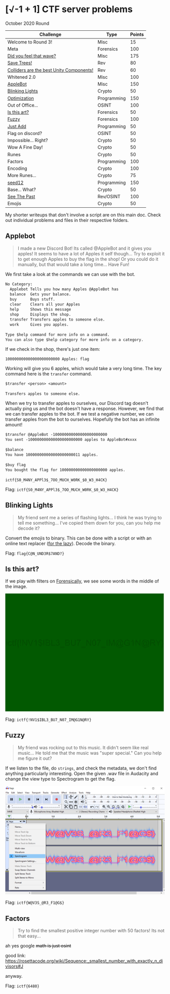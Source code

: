 # [√-1 + 1] CTF server problems 
October 2020 Round

| Challenge               | Type | Points |
|-------------------------|------|--------|
| Welcome to Round 3! | Misc | 15 |
| Meta | Forensics | 100 |
| [Did you feel that wave?](didyoufeelthatwave/) | Misc | 175 |
| [Save Trees!](savetrees/) | Rev | 80 |
| [Colliders are the best Unity Components!](colliders/) | Rev | 60 |
| Whitened 2.0 | Misc | 100 |
| [AppleBot](#applebot) | Misc | 150 |
| [Blinking Lights](#blinking-lights) | Crypto | 50 |
| [Optimization](optimization/) | Programming | 150 |
| Out of Office... | OSINT | 100 |
| [Is this art?](#is-this-art) | Forensics | 50 | 
| [Fuzzy](#fuzzy) | Forensics | 100 |
| [Just Add](justadd/) | Programming | 50 |
| Flag on discord? | OSINT | 50 |
| Impossible... Right? | Crypto | 50 |
| Wow A Fine Day! | Crypto | 50 |
| Runes | Crypto | 50 |
| Factors | Programming | 100 |
| Encoding | Crypto | 100 |
| More Runes... | Crypto | 75 |
| [seed12](seed12/) | Programming | 150 |
| Base... What? | Crypto | 50 |
| [See The Past](seethepast/) | Rev/OSINT | 100 |
| Emojis | Crypto | 50 |


My shorter writeups that don't involve a script are on this main doc. Check out individual problems and files in their respective folders.


## Applebot
> I made a new Discord Bot! Its called @AppleBot and it gives you apples! It seems to have a lot of Apples it self though... Try to exploit it to get enough Apples to buy the flag in the shop! Or you could do it manually, but that would take a long time... Have Fun!

We first take a look at the commands we can use with the bot.
```
​No Category:
  Applebot Tells you how many Apples @AppleBot has
  balance  Gets your balance.
  buy      Buys stuff.
  clear    Clears all your Apples
  help     Shows this message
  shop     Displays the shop.
  transfer Transfers apples to someone else.
  work     Gives you apples.

Type $help command for more info on a command.
You can also type $help category for more info on a category.
```

If we check in the shop, there's just one item:
```
100000000000000000000000 Apples: flag
```

Working will give you 6 apples, which would take a very long time. The key command here is the `transfer` command. 
```
$transfer <person> <amount>

Transfers apples to someone else.
```

When we try to transfer apples to ourselves, our Discord tag doesn't actually ping us and the bot doesn't have a response. However, we find that we can transfer apples to the bot. If we test a negative number, we can transfer apples from the bot to ourselves. Hopefully the bot has an infinite amount!

```
$transfer @AppleBot -100000000000000000000000
You sent -100000000000000000000000 apples to AppleBot#xxxx

$balance
You have 100000000000000000000011 apples.

$buy flag
You bought the flag for 100000000000000000000 apples.

ictf{S0_M4NY_APPl3$_7OO_MUCH_W0RK_$0_W3_H4CK}
```

Flag: `ictf{S0_M4NY_APPl3$_7OO_MUCH_W0RK_$0_W3_H4CK}`


## Blinking Lights
> My friend sent me a series of flashing lights... I think he was trying to tell me something... I've copied them down for you, can you help me decode it?

Convert the emojis to binary. This can be done with a script or with an online text replacer ([for the lazy](http://www.unit-conversion.info/texttools/replace-text/)). Decode the binary.

Flag: `flag{C@N_UND3R$7AND?}`


## Is this art?
If we play with filters on [Forensically](https://29a.ch/photo-forensics/), we see some words in the middle of the image.

![](images/isthisart.PNG)

Flag: `ictf{!NV1$IBL3_BU7_N07_IM@G1N@RY}`


## Fuzzy
> My friend was rocking out to this music. It didn't seem like real music... He told me that the music was "super special." Can you help me figure it out?

If we listen to the file, do `strings`, and check the metadata, we don't find anything particularly interesting. Open the given .wav file in Audacity and change the view type to Spectrogram to get the flag.

![](images/fuzzy.PNG)

Flag: `ictf{W@V3S_@R3_F1@G$}`


## Factors
> Try to find the smallest positive integer number with 50 factors! Its not that easy... 

ah yes google ~~math is just osint~~

good link: https://rosettacode.org/wiki/Sequence:_smallest_number_with_exactly_n_divisors#J

anyway.

Flag: `ictf{6480}`
